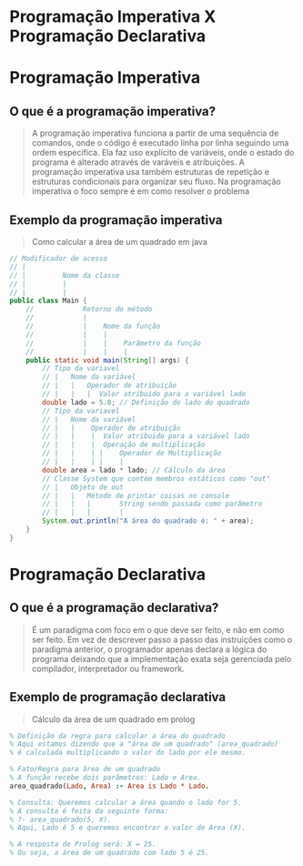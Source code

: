 # Programação Imperativa X Programação Declarativa

# Programação Imperativa
## O que é a programação imperativa?
> A programação imperativa funciona a partir de uma sequência de comandos, onde o código é executado linha por linha seguindo uma ordem específica. Ela faz uso explícito de variáveis, onde o estado do programa é alterado através de varáveis e atribuições. A programação imperativa usa também estruturas de repetição e estruturas condicionais para organizar seu fluxo. Na programação imperativa o foco sempre é em como resolver o problema
## Exemplo da programação imperativa
> Como calcular a área de um quadrado em java
```java
// Modificador de acesso
// |
// |         Nome da classe
// |         |
// |         |  
public class Main {
    //            Retorno do método
    //            | 
    //            |    Nome da função
    //            |    | 
    //            |    |    Parâmetro da função
    //            |    |    |
    public static void main(String[] args) {
        // Tipo da variavel
        // |   Nome da variável
        // |   |   Operador de atribuição    
        // |   |   |  Valor atribuido para a variável lado
        double lado = 5.0; // Definição do lado do quadrado
        // Tipo da variavel
        // |   Nome da variável
        // |   |    Operador de atribuição    
        // |   |    |  Valor atribuido para a variável lado
        // |   |    |  Operação de multiplicação
        // |   |    | |    Operador de Multiplicação
        // |   |    | |    | 
        double area = lado * lado; // Cálculo da área
        // Classe System que contém membros estáticos como "out"
        // |   Objeto de out
        // |   |   Método de printar coisas no console
        // |   |   |       String sendo passada como parâmetro
        // |   |   |       |  
        System.out.println("A área do quadrado é: " + area);
    }
}
```


# Programação Declarativa
## O que é a programação declarativa?
> É um paradigma com foco em o que deve ser feito, e não em como ser feito. Em vez de descrever passo a passo das instruições como o paradigma anterior, o programador apenas declara a lógica do programa deixando que a implementação exata seja gerenciada pelo compilador, interpretador ou framework.
## Exemplo de programação declarativa
> Cálculo da área de um quadrado em prolog
```prolog
% Definição da regra para calcular a área do quadrado
% Aqui estamos dizendo que a "área de um quadrado" (area_quadrado) 
% é calculada multiplicando o valor do lado por ele mesmo.

% Fato/Regra para área de um quadrado
% A função recebe dois parâmetros: Lado e Area.
area_quadrado(Lado, Area) :- Area is Lado * Lado.

% Consulta: Queremos calcular a área quando o lado for 5.
% A consulta é feita da seguinte forma:
% ?- area_quadrado(5, X).
% Aqui, Lado é 5 e queremos encontrar o valor de Area (X).

% A resposta de Prolog será: X = 25.
% Ou seja, a área de um quadrado com lado 5 é 25.
```